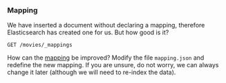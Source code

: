 ### Mapping

We have inserted a document without declaring a mapping, therefore Elasticsearch has created one for us. But how good is it?

```GET /movies/_mappings```

How can the [mapping](https://www.elastic.co/guide/en/elasticsearch/reference/current/mapping.html) be improved? Modify the file ```mapping.json``` and
redefine the new mapping. If you are unsure, do not worry, we can always change it later (although we will need to re-index the data).
